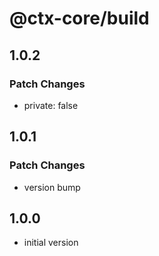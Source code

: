 # @ctx-core/build

## 1.0.2

### Patch Changes

- private: false

## 1.0.1

### Patch Changes

- version bump

## 1.0.0

- initial version
